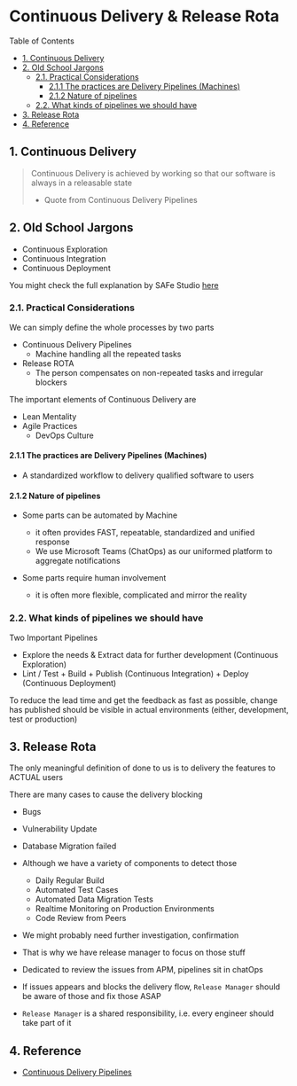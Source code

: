 # Continuous Delivery & Release Rota <!-- omit in toc -->

Table of Contents

- [1. Continuous Delivery](#1-continuous-delivery)
- [2. Old School Jargons](#2-old-school-jargons)
  - [2.1. Practical Considerations](#21-practical-considerations)
    - [2.1.1 The practices are Delivery Pipelines (Machines)](#211-the-practices-are-delivery-pipelines-machines)
    - [2.1.2 Nature of pipelines](#212-nature-of-pipelines)
  - [2.2. What kinds of pipelines we should have](#22-what-kinds-of-pipelines-we-should-have)
- [3. Release Rota](#3-release-rota)
- [4. Reference](#4-reference)

## 1. Continuous Delivery

> Continuous Delivery is achieved by working so that our software is always in a releasable state
>
> - Quote from Continuous Delivery Pipelines

## 2. Old School Jargons

- Continuous Exploration
- Continuous Integration
- Continuous Deployment

You might check the full explanation by SAFe Studio [here](https://scaledagileframework.com/continuous-delivery-pipeline "https://scaledagileframework.com/continuous-delivery-pipeline")

### 2.1. Practical Considerations

We can simply define the whole processes by two parts

- Continuous Delivery Pipelines
  - Machine handling all the repeated tasks
- Release ROTA
  - The person compensates on non-repeated tasks and irregular blockers

The important elements of Continuous Delivery are

- Lean Mentality
- Agile Practices
  - DevOps Culture

#### 2.1.1 The practices are Delivery Pipelines (Machines)

- A standardized workflow to delivery qualified software to users

#### 2.1.2 Nature of pipelines

- Some parts can be automated by Machine

  - it often provides FAST, repeatable, standardized and unified response
  - We use Microsoft Teams (ChatOps) as our uniformed platform to aggregate notifications

- Some parts require human involvement
  - it is often more flexible, complicated and mirror the reality

### 2.2. What kinds of pipelines we should have

Two Important Pipelines

- Explore the needs & Extract data for further development (Continuous Exploration)
- Lint / Test + Build + Publish (Continuous Integration) + Deploy (Continuous Deployment)

To reduce the lead time and get the feedback as fast as possible, change has published should be visible in actual environments (either, development, test or production)

## 3. Release Rota

The only meaningful definition of done to us is to delivery the features to ACTUAL users

There are many cases to cause the delivery blocking

- Bugs
- Vulnerability Update
- Database Migration failed

- Although we have a variety of components to detect those
  - Daily Regular Build
  - Automated Test Cases
  - Automated Data Migration Tests
  - Realtime Monitoring on Production Environments
  - Code Review from Peers
- We might probably need further investigation, confirmation
- That is why we have release manager to focus on those stuff

- Dedicated to review the issues from APM, pipelines sit in chatOps
- If issues appears and blocks the delivery flow, `Release Manager` should be aware of those and fix those ASAP
- `Release Manager` is a shared responsibility, i.e. every engineer should take part of it

## 4. Reference

- [Continuous Delivery Pipelines](https://leanpub.com/cd-pipelines "https://leanpub.com/cd-pipelines")

